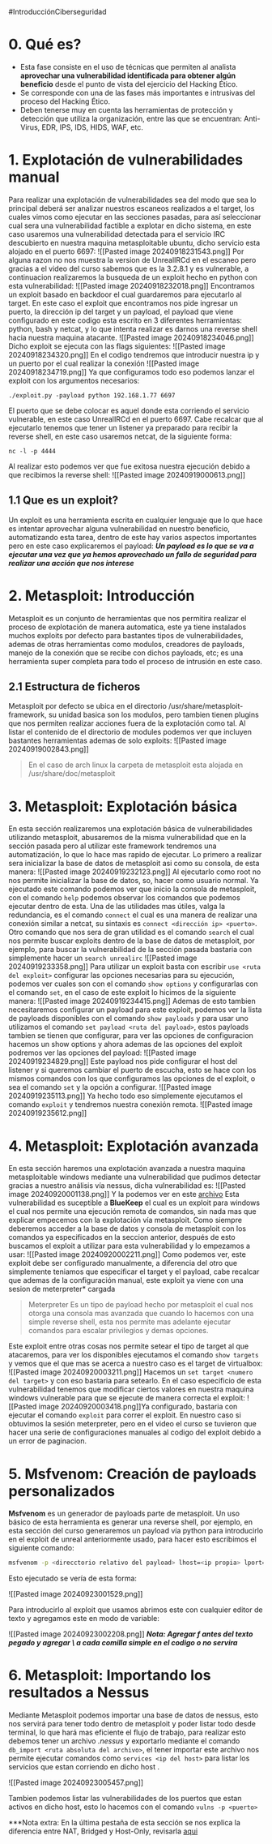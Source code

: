 #IntroducciónCiberseguridad
# 0. Qué es?
- Esta fase consiste en el uso de técnicas que permiten al analista **aprovechar una vulnerabilidad identificada para obtener algún beneficio** desde el punto de vista del ejercicio del Hacking Ético.
- Se corresponde con una de las fases más importantes e intrusivas del proceso del Hacking Ético.
- Deben tenerse muy en cuenta las herramientas de protección y detección que utiliza la organización, entre las que se encuentran: Anti-Virus, EDR, IPS, IDS, HIDS, WAF, etc.

# 1. Explotación de vulnerabilidades manual
Para realizar una explotación de vulnerabilidades sea del modo que sea lo principal deberá ser analizar nuestros escaneos realizados a el target, los cuales vimos como ejecutar en las secciones pasadas, para así seleccionar cual sera una vulnerabilidad factible a explotar en dicho sistema, en este caso usaremos una vulnerabilidad detectada para el servicio IRC descubierto en nuestra maquina metasploitable ubuntu, dicho servicio esta alojado en el puerto 6697:
![[Pasted image 20240918231543.png]]
Por alguna razon no nos muestra la version de UnrealIRCd en el escaneo pero gracias a el video del curso sabemos que es la 3.2.8.1 y es vulnerable, a continuacion realizaremos la busqueda de un exploit hecho en python con esta vulnerabilidad:
![[Pasted image 20240918232018.png]]
Encontramos un exploit basado en backdoor el cual guardaremos para ejecutarlo al target. En este caso el exploit que encontramos nos pide ingresar un puerto, la dirección ip del target y un payload, el payload que viene configurado en este codigo esta escrito en 3 diferentes herramientas: python, bash y netcat, y lo que intenta realizar es darnos una reverse shell hacia nuestra maquina atacante.
![[Pasted image 20240918234046.png]]
Dicho exploit se ejecuta con las flags siguientes:
![[Pasted image 20240918234320.png]]
En el codigo tendremos que introducir nuestra ip y un puerto por el cual realizar la conexión
![[Pasted image 20240918234719.png]]
Ya que configuramos todo eso podemos lanzar el exploit con los argumentos necesarios:

`./exploit.py -payload python 192.168.1.77 6697`

El puerto que se debe colocar es aquel donde esta corriendo el servicio vulnerable, en este caso UnrealIRCd en el puerto 6697.
Cabe recalcar que al ejecutarlo tenemos que tener un listener ya preparado para recibir la reverse shell, en este caso usaremos netcat, de la siguiente forma:

`nc -l -p 4444`

Al realizar esto podemos ver que fue exitosa nuestra ejecución debido a que recibimos la reverse shell:
![[Pasted image 20240919000613.png]]

## 1.1 Que es un exploit?

Un exploit es una herramienta escrita en cualquier lenguaje que lo que hace es intentar aprovechar alguna vulnerabilidad en nuestro beneficio, automatizando esta tarea, dentro de este hay varios aspectos importantes pero en este caso explicaremos el payload:
***Un payload es lo que se va a ejecutar una vez que ya hemos aprovechado un fallo de seguridad para realizar una acción que nos interese*** 

# 2. Metasploit: Introducción
Metasploit es un conjunto de herramientas que nos permitira realizar el proceso de explotación de manera automatica, este ya tiene instalados muchos exploits por defecto para bastantes tipos de vulnerabilidades, ademas de otras herramientas como modulos, creadores de payloads, manejo de la conexión que se recibe con dichos payloads, etc; es una herramienta super completa para todo el proceso de intrusión en este caso.
## 2.1 Estructura de ficheros
Metasploit por defecto se ubica en el directorio /usr/share/metasploit-framework, su unidad basica son los modulos, pero tambien tienen plugins que nos permiten realizar acciones fuera de la explotación como tal.
Al listar el contenido de el directorio de modules podemos ver que incluyen bastantes herramientas ademas de solo exploits:
![[Pasted image 20240919002843.png]]

> En el caso de arch linux la carpeta de metasploit esta alojada en /usr/share/doc/metasploit


# 3. Metasploit: Explotación básica
En esta sección realizaremos una explotación básica de vulnerabilidades utilizando metasploit, abusaremos de la misma vulnerabilidad que en la sección pasada pero al utilizar este framework tendremos una automatización, lo que lo hace mas rapido de ejecutar.
Lo primero a realizar sera inicializar la base de datos de metasploit asi como su consola, de esta manera:
![[Pasted image 20240919232123.png]]
Al ejecutarlo como root no nos permite inicializar la base de datos, so, hacer como usuario normal.
Ya ejecutado este comando podemos ver que inicio la consola de metasploit, con el comando `help` podemos observar los comandos que podemos ejecutar dentro de esta.
Una de las utilidades mas útiles, valga la redundancia, es el comando `connect` el cual es una manera de realizar una conexión similar a netcat,
su sintaxis es `connect <dirección ip> <puerto>`.
Otro comando que nos sera de gran utilidad es el comando `search` el cual nos permite buscar exploits dentro de la base de datos de metasploit, por ejemplo, para buscar la vulnerabilidad de la sección pasada bastaria con simplemente hacer un `search unrealirc`
![[Pasted image 20240919233358.png]]
Para utilizar un exploit basta con escribir `use <ruta del exploit>` configurar las opciones necesarias para su ejecución, podemos ver cuales son con el comando `show options` y configurarlas con el comando `set`, en el caso de este exploit lo hicimos de la siguiente manera:
![[Pasted image 20240919234415.png]]
Ademas de esto tambien necesitaremos configurar un payload para este exploit, podemos ver la lista de payloads disponibles con el comando `show payloads` y para usar uno utilizamos el comando `set payload <ruta del payload>`, estos payloads tambien se tienen que configurar, para ver las opciones de configuracion hacemos un show options y ahora ademas de las opciones del exploit podremos ver las opciones del payload:
![[Pasted image 20240919234829.png]]
Este payload nos pide configurar el host del listener y si queremos cambiar el puerto de escucha, esto se hace con los mismos comandos con los que configuramos las opciones de el exploit, o sea el comando `set` y la opción a configurar.
![[Pasted image 20240919235113.png]]
Ya hecho todo eso simplemente ejecutamos el comando `exploit` y tendremos nuestra conexión remota.
![[Pasted image 20240919235612.png]]

# 4. Metasploit: Explotación avanzada
En esta sección haremos una explotación avanzada a nuestra maquina metasploitable windows mediante una vulnerabilidad que pudimos detectar gracias a nuestro análisis vía nessus, dicha vulnerabilidad es:
![[Pasted image 20240920001138.png]]
Y la podemos ver en este [archivo](file:///home/r0lk444/Desktop/cursos/ciberseguridad/analisisVulnerabilidades/EscaneoIntrusivo_oxoqoz.html)
Esta vulnerabilidad es suceptible a **BlueKeep** el cual es un exploit para windows el cual nos permite una ejecución remota de comandos, sin nada mas que explicar empecemos con la explotación vía metasploit.
Como siempre deberemos acceder a la base de datos y consola de metasploit con los comandos ya especificados en la seccion anterior, después de esto buscamos el exploit a utilizar para esta vulnerabilidad y lo empezamos a usar:
![[Pasted image 20240920002211.png]]
Como podemos ver, este exploit debe ser configurado manualmente, a diferencia del otro que simplemente teniamos que especificar el target y el payload, cabe recalcar que ademas de la configuración manual, este exploit ya viene con una sesion de meterpreter* cargada

>Meterpreter
>Es un tipo de payload hecho por metasploit el cual nos otorga una consola mas avanzada que cuando lo hacemos con una simple reverse shell, esta nos permite mas adelante ejecutar comandos para escalar privilegios y demas opciones.

Este exploit entre otras cosas nos permite setear el tipo de target al que atacaremos, para ver los disponibles ejecutamos el comando `show targets` y vemos que el que mas se acerca a nuestro caso es el target de virtualbox:
![[Pasted image 20240920003211.png]]
Hacemos un `set target <numero del target>` y con eso bastaria para setearlo.
En el caso especificio de esta vulnerabilidad tenemos que modificar ciertos valores en nuestra maquina windows vulnerable para que se ejecute de manera correcta el exploit:
![[Pasted image 20240920003418.png]]Ya configurado, bastaria con ejecutar el comando `exploit` para correr el exploit.
En nuestro caso si obtuvimos la sesión meterpreter, pero en el video el curso se tuvieron que hacer una serie de configuraciones manuales al codigo del exploit debido a un error de paginacion.

# 5. Msfvenom: Creación de payloads personalizados
**Msfvenom** es un generador de payloads parte de metasploit.
Un uso básico de esta herramienta es generar una reverse shell, por ejemplo, en esta sección del curso generaremos un payload vía python para introducirlo en el exploit de unreal anteriormente usado, para hacer esto escribimos el siguiente comando:

```bash
msfvenom -p <direcctorio relativo del payload> lhost=<ip propia> lport=<puerto a conectarse>
```

Esto ejecutado se vería de esta forma: 

![[Pasted image 20240923001529.png]]

Para introducirlo al exploit que usamos abrimos este con cualquier editor de texto y agregamos este en modo de variable:

![[Pasted image 20240923002208.png]]
***Nota: Agregar f antes del texto pegado y agregar \\ a cada comilla simple en el codigo o no servira***

# 6. Metasploit: Importando los resultados a Nessus
Mediante Metasploit podemos importar una base de datos de nessus, esto nos servirá para tener todo dentro de metasploit y poder listar todo desde terminal, lo que hará mas eficiente el flujo de trabajo, para realizar esto debemos tener un archivo *.nessus* y exportarlo mediante el comando ` db_import <ruta absoluta del archivo> `, el tener importar este archivo nos permite ejecutar comandos como ` services <ip del host> ` para listar los servicios que estan corriendo en dicho host .

![[Pasted image 20240923005457.png]]

Tambien podemos listar las vulnerabilidades de los puertos que estan activos en dicho host, esto lo hacemos con el comando ` vulns -p <puerto> `


***Nota extra: En la última pestaña de esta sección se nos explica la diferencia entre NAT, Bridged y Host-Only, revisarla [aqui](https://udemy.com/course/curso-completo-de-hacking-etico-y-ciberseguridad/learn/lecture/26289750#content)